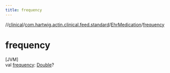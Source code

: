 ```yaml
---
title: frequency
---
```

//[clinical](../../../index.html)/[com.hartwig.actin.clinical.feed.standard](../index.html)/[EhrMedication](index.html)/[frequency](frequency.html)



# frequency



[JVM]\
val [frequency](frequency.html): [Double](https://kotlinlang.org/api/latest/jvm/stdlib/kotlin/-double/index.html)?




